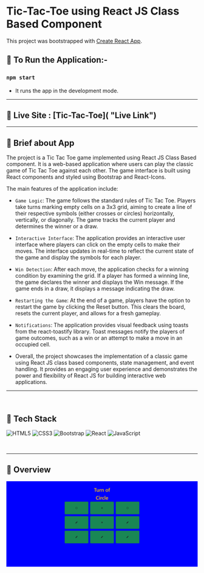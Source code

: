 # Tic-Tac-Toe using React JS Class Based Component

This project was bootstrapped with [Create React App](https://github.com/facebook/create-react-app).

## 📌 To Run the Application:-

### `npm start`
- It runs the app in the development mode.

<hr>

## 📌 Live Site : [Tic-Tac-Toe]( "Live Link")

<hr>

## 📌 Brief about App

The project is a Tic Tac Toe game implemented using React JS Class Based component. It is a web-based application where users can play the classic game of Tic Tac Toe against each other. The game interface is built using React components and styled using Bootstrap and React-Icons.

The main features of the application include:

- `Game Logic`: The game follows the standard rules of Tic Tac Toe. Players take turns marking empty cells on a 3x3 grid, aiming to create a line of their respective symbols (either crosses or circles) horizontally, vertically, or diagonally. The game tracks the current player and determines the winner or a draw.

- `Interactive Interface`: The application provides an interactive user interface where players can click on the empty cells to make their moves. The interface updates in real-time to reflect the current state of the game and display the symbols for each player.

- `Win Detection`: After each move, the application checks for a winning condition by examining the grid. If a player has formed a winning line, the game declares the winner and displays the Win message. If the game ends in a draw, it displays a message indicating the draw.

- `Restarting the Game`: At the end of a game, players have the option to restart the game by clicking the Reset button. This clears the board, resets the current player, and allows for a fresh gameplay.

- `Notifications`: The application provides visual feedback using toasts from the react-toastify library. Toast messages notify the players of game outcomes, such as a win or an attempt to make a move in an occupied cell.

- Overall, the project showcases the implementation of a classic game using React JS class based components, state management, and event handling. It provides an engaging user experience and demonstrates the power and flexibility of React JS for building interactive web applications.

<hr>
<br>

## 📌 Tech Stack
![HTML5](https://img.shields.io/badge/html5-%23E34F26.svg?style=for-the-badge&logo=html5&logoColor=white)
![CSS3](https://img.shields.io/badge/css3-%231572B6.svg?style=for-the-badge&logo=css3&logoColor=white)
![Bootstrap](https://img.shields.io/badge/bootstrap-%238511FA.svg?style=for-the-badge&logo=bootstrap&logoColor=white)
![React](https://img.shields.io/badge/react-%2320232a.svg?style=for-the-badge&logo=react&logoColor=%2361DAFB)
![JavaScript](https://img.shields.io/badge/javascript-%23323330.svg?style=for-the-badge&logo=javascript&logoColor=%23F7DF1E)

<br>
<hr>

## 📌 Overview
![First page screenshot](./assets/screenshot-page.PNG)

<br>
